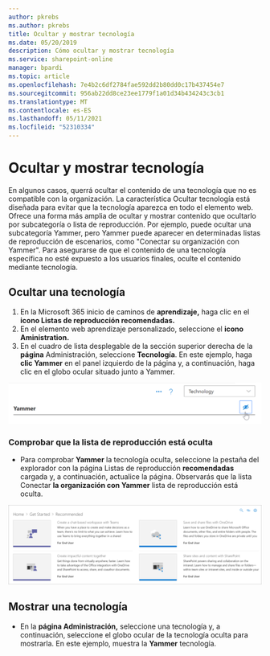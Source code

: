 ```yaml
---
author: pkrebs
ms.author: pkrebs
title: Ocultar y mostrar tecnología
ms.date: 05/20/2019
description: Cómo ocultar y mostrar tecnología
ms.service: sharepoint-online
manager: bpardi
ms.topic: article
ms.openlocfilehash: 7e4b2c6df2784fae592dd2b80dd0c17b437454e7
ms.sourcegitcommit: 956ab22dd8ce23ee1779f1a01d34b434243c3cb1
ms.translationtype: MT
ms.contentlocale: es-ES
ms.lasthandoff: 05/11/2021
ms.locfileid: "52310334"
---
```

# <a name="hide-and-show-technology"></a>Ocultar y mostrar tecnología

En algunos casos, querrá ocultar el contenido de una tecnología que no es compatible con la organización. La característica Ocultar tecnología está diseñada para evitar que la tecnología aparezca en todo el elemento web. Ofrece una forma más amplia de ocultar y mostrar contenido que ocultarlo por subcategoría o lista de reproducción. Por ejemplo, puede ocultar una subcategoría Yammer, pero Yammer puede aparecer en determinadas listas de reproducción de escenarios, como "Conectar su organización con Yammer". Para asegurarse de que el contenido de una tecnología específica no esté expuesto a los usuarios finales, oculte el contenido mediante tecnología. 

## <a name="hide-a-technology"></a>Ocultar una tecnología

1. En la Microsoft 365 inicio de caminos de **aprendizaje,** haga clic en el **icono Listas de reproducción recomendadas.**
2. En el elemento web aprendizaje personalizado, seleccione el **icono Aministration.**
3. En el cuadro de lista desplegable de la sección superior derecha de la **página** Administración, seleccione **Tecnología**.
En este ejemplo, haga **clic Yammer** en el panel izquierdo de la página y, a continuación, haga clic en el globo ocular situado junto a Yammer.  

![La ventana de ejemplo muestra una categoría de tecnología marcada con el icono para ocultarla.](media/cg-hidetech.png)

### <a name="verify-the-playlist-is-hidden"></a>Comprobar que la lista de reproducción está oculta
- Para comprobar **Yammer** la tecnología oculta, seleccione la pestaña del explorador con la página Listas de reproducción **recomendadas** cargada y, a continuación, actualice la página. Observarás que la lista Conectar **la organización con Yammer** lista de reproducción está oculta. 

![La ventana de ejemplo muestra que la tecnología oculta ya no aparece.](media/cg-hidetechrefresh.png)

## <a name="unhide-a-technology"></a>Mostrar una tecnología

- En la **página Administración,** seleccione una tecnología y, a continuación, seleccione el globo ocular de la tecnología oculta para mostrarla. En este ejemplo, muestra la **Yammer** tecnología. 